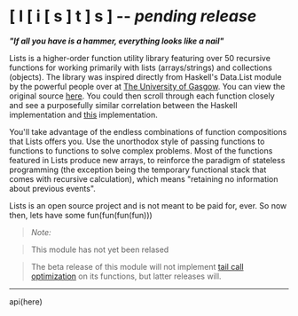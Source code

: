 # [ l [ i [ s ] t ] s ] -- ***pending release***
***"If all you have is a hammer, everything looks like a nail"***

Lists is a higher-order function utility library featuring over 50 recursive functions for working primarily with lists (arrays/strings) and collections (objects).  The library was inspired directly from Haskell's Data.List module by the powerful people over at [The University of Gasgow](http://www.gla.ac.uk/).  You can view the original source [here](https://hackage.haskell.org/package/base-4.7.0.0/docs/src/Data-List.html).  You could then scroll through each function closely and see a purposefully similar correlation between the Haskell implementation and [this](www.google.com) implementation.

You'll take advantage of the endless combinations of function compositions that Lists offers you.  Use the unorthodox style of passing functions to functions to functions to solve complex problems.  Most of the functions featured in Lists produce new arrays, to reinforce the paradigm of stateless programming (the exception being the temporary functional stack that comes with recursive calculation), which means "retaining no information about previous events".

Lists is an open source project and is not meant to be paid for, ever.  So now then, lets have some fun(fun(fun(fun)))

> *Note:*

> This module has not yet been relased

> The beta release of this module will not implement [tail call optimization](http://en.wikipedia.org/wiki/Tail_recursion) on its functions, but latter releases will.

-----
api(here)
